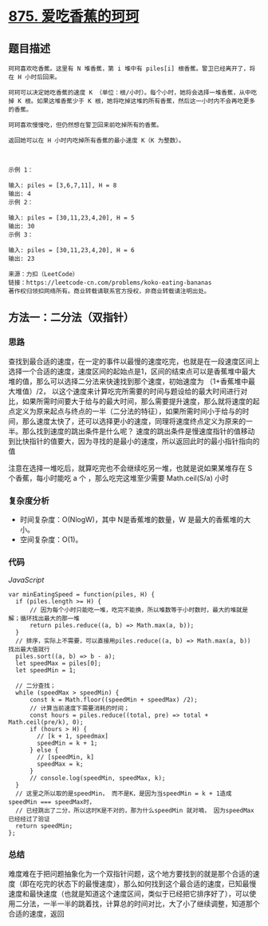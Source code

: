 # [875. 爱吃香蕉的珂珂](https://leetcode-cn.com/problems/koko-eating-bananas/)

## 题目描述

```
珂珂喜欢吃香蕉。这里有 N 堆香蕉，第 i 堆中有 piles[i] 根香蕉。警卫已经离开了，将在 H 小时后回来。

珂珂可以决定她吃香蕉的速度 K （单位：根/小时）。每个小时，她将会选择一堆香蕉，从中吃掉 K 根。如果这堆香蕉少于 K 根，她将吃掉这堆的所有香蕉，然后这一小时内不会再吃更多的香蕉。  

珂珂喜欢慢慢吃，但仍然想在警卫回来前吃掉所有的香蕉。

返回她可以在 H 小时内吃掉所有香蕉的最小速度 K（K 为整数）。

 

示例 1：

输入: piles = [3,6,7,11], H = 8
输出: 4
示例 2：

输入: piles = [30,11,23,4,20], H = 5
输出: 30
示例 3：

输入: piles = [30,11,23,4,20], H = 6
输出: 23

来源：力扣（LeetCode）
链接：https://leetcode-cn.com/problems/koko-eating-bananas
著作权归领扣网络所有。商业转载请联系官方授权，非商业转载请注明出处。
```

## 方法一：二分法（双指针）

### 思路

查找到最合适的速度，在一定的事件以最慢的速度吃完，也就是在一段速度区间上选择一个合适的速度，速度区间的起始点是1，区间的结束点可以是香蕉堆中最大堆的值，那么可以选择二分法来快速找到那个速度，初始速度为 （1+香蕉堆中最大堆值）/2， 以这个速度来计算吃完所需要的时间与题设给的最大时间进行对比，如果所需时间要大于给与的最大时间，那么需要提升速度，那么就将速度的起点定义为原来起点与终点的一半（二分法的特征），如果所需时间小于给与的时间，那么速度太快了，还可以选择更小的速度，同理将速度终点定义为原来的一半。那么找到速度的跳出条件是什么呢？ 速度的跳出条件是慢速度指针的值移动到比快指针的值要大，因为寻找的是最小的速度，所以返回此时的最小指针指向的值

注意在选择一堆吃后，就算吃完也不会继续吃另一堆，也就是说如果某堆存在 S 个香蕉，每小时能吃 a 个 ，那么吃完这堆至少需要 Math.ceil(S/a) 小时

### 复杂度分析

- 时间复杂度：O(NlogW)，其中 N是香蕉堆的数量，W 是最大的香蕉堆的大小。
- 空间复杂度：O(1)。

### 代码

*JavaScript*

```JS
var minEatingSpeed = function(piles, H) {
  if (piles.length >= H) {
      // 因为每个小时只能吃一堆，吃完不能换，所以堆数等于小时数时，最大的堆就是解；循环找出最大的那一堆
      return piles.reduce((a, b) => Math.max(a, b));
  }
  // 排序，实际上不需要，可以直接用piles.reduce((a, b) => Math.max(a, b)) 找出最大值就行
  piles.sort((a, b) => b - a);
  let speedMax = piles[0];
  let speedMin = 1;

  // 二分查找；
  while (speedMax > speedMin) {
      const k = Math.floor((speedMin + speedMax) /2);
      // 计算当前速度下需要消耗的时间；
      const hours = piles.reduce((total, pre) => total + Math.ceil(pre/k), 0);
      if (hours > H) {
        // [k + 1, speedmax]
        speedMin = k + 1;
      } else {
        // [speedMin, k]
        speedMax = k;
      }
      // console.log(speedMin, speedMax, k);
  }
  // 这里之所以取的是speedMin， 而不是K，是因为当speedMin = k + 1造成 speedMin === speedMax时，
  // 已经跳出了二分，所以这时K是不对的，那为什么speedMin 就对喃， 因为speedMax已经经过了验证
  return speedMin;
};
```

### **总结**

难度难在于把问题抽象化为一个双指针问题，这个地方要找到的就是那个合适的速度（即在吃完的状态下的最慢速度），那么如何找到这个最合适的速度，已知最慢速度和最快速度（也就是知道这个速度区间，类似于已经把它排序好了），可以使用二分法，一半一半的跳着找，计算总的时间对比，大了小了继续调整，知道那个合适的速度，返回

